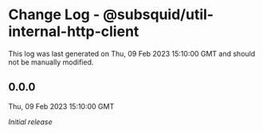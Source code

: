 # Change Log - @subsquid/util-internal-http-client

This log was last generated on Thu, 09 Feb 2023 15:10:00 GMT and should not be manually modified.

## 0.0.0
Thu, 09 Feb 2023 15:10:00 GMT

_Initial release_

